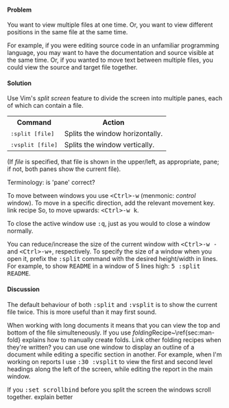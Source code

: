 <h4>Problem</h4>

You want to view multiple files at one time. Or, you want to view different
positions in the same file at the same time.

For example, if you were editing source code in an unfamiliar programming
language, you may want to have the documentation and source visible at the
same time. Or, if you wanted to move text between multiple files, you could
view the source and target file together.

<h4>Solution</h4>

Use Vim's <i>split screen</i> feature to divide the screen into multiple panes,
each of which can contain a file.

<table>
  <tr><th>Command</th> <th>Action</th> </tr>
  <tr><td><tt>:split [file]</tt></td> <td>Splits the window horizontally.</td> </tr>
  <tr><td><tt>:vsplit [file]</tt></td> <td>Splits the window vertically.</td>
</tr>
</table>

(If <i>file</i> is specified, that file is shown in the upper/left, as appropriate,
pane; if not, both panes show the current file).

<span class="todo">Terminology: is 'pane' correct?</span>


To move between windows you use <tt>&lt;Ctrl&gt;-w</tt> (menmonic: <i>control</i> <i>w</i>indow).
To move in a specific direction, add the relevant movement key. <span class="todo">link
recipe</span> So, to move upwards: <tt>&lt;Ctrl&gt;-w k</tt>.

To close the active window use <tt>:q</tt>, just as you would to close a window
normally.

You can reduce/increase the size of the current window with <tt>&lt;Ctrl&gt;-w -</tt> and
<tt>&lt;Ctrl&gt;-w+</tt>, respectively. To specify the size of a window when you open it,
prefix the <tt>:split</tt> command with the desired height/width in lines. For
example, to show <tt>README</tt> in a window of 5 lines high: <tt>5 :split README</tt>.

<h4>Discussion</h4>

The default behaviour of both <tt>:split</tt> and <tt>:vsplit</tt> is to show the current
file twice. This is more useful than it may first sound.

When working with long documents it means that you can view the top and bottom
of the file simulteneously. If you use
<i>folding</i><span class="fn">Recipe~\ref{sec:man-fold} explains how to manually create
folds.</span> <span class="todo">Link other folding recipes when they're written?</span> you can
use one window to display an outline of a document while editing a specific
section in another. For example, when I'm working on reports I use <tt>:30
:vsplit</tt> to view the first and second level headings along the left of the
screen, while editing the report in the main window.

If you <tt>:set scrollbind</tt> before you split the screen the windows scroll
together. <span class="todo">explain better</span>
